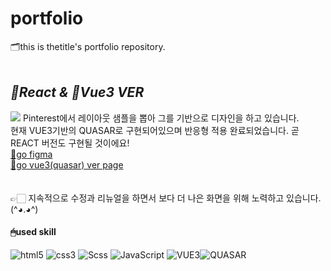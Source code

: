 # portfolio
🗂this is thetitle's portfolio repository.
<br/>
<br/>
## _💙React & 💚Vue3 VER_
<img src="http://thetititle.com/img/SECTION1.jpg">
Pinterest에서 레이아웃 샘플을 뽑아 그를 기반으로 디자인을 하고 있습니다.
<br/>
현재 VUE3기반의 QUASAR로 구현되어있으며 반응형 적용 완료되었습니다. 곧 REACT 버전도 구현될 것이에요!
<br/>
<a href="https://www.figma.com/file/BppUrWJDWioiMDQ3XMWiPh/framework-ver?type=design&node-id=0%3A1&mode=design&t=IexUMjDJxX4exYlJ-1">🌈go figma</a>
<br/>
<a href="http://thetititle.com/">🎈go vue3(quasar) ver page</a>
<br/>
<br/>
<br/>
👉🏻 지속적으로 수정과 리뉴얼을 하면서 보다 더 나은 화면을 위해 노력하고 있습니다. (^◕.◕^)

#### 🖱used skill
<img alt="html5" src ="https://img.shields.io/badge/html5-E34F26.svg?&style=for-the-badge&logo=html5&logoColor=white"/> <img alt="css3" src ="https://img.shields.io/badge/css3-1572B6.svg?&style=for-the-badge&logo=css3&logoColor=white"/> <img alt="Scss" src ="https://img.shields.io/badge/Scss-CC6699.svg?&style=for-the-badge&logo=Sass&logoColor=white"/> <img alt="JavaScript" src ="https://img.shields.io/badge/JavaScript-F7DF1E.svg?&style=for-the-badge&logo=JavaScript&logoColor=white"/> <img alt="VUE3" src ="https://img.shields.io/badge/Vue.js-4FC08D.svg?&style=for-the-badge&logo=/vuedotjs&logoColor=white"/><img alt="QUASAR" src ="https://img.shields.io/badge/quasar-050A14.svg?&style=for-the-badge&logo=quasar&logoColor=white"/>
<br/>

